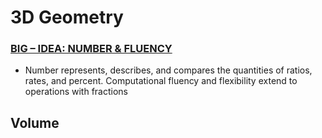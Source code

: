 # 3D Geometry

### [BIG – IDEA: NUMBER & FLUENCY](number-fluency.md)
- Number represents, describes, and compares the quantities of ratios, rates, and percent. Computational fluency and flexibility extend to operations with fractions

## Volume

